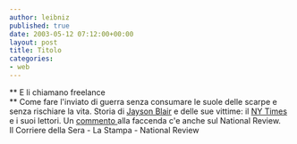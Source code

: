 ```yaml
---
author: leibniz
published: true
date: 2003-05-12 07:12:00+00:00
layout: post
title: Titolo
categories:
- web
---
```


 ** E li chiamano freelance   
**   Come fare l'inviato di guerra senza consumare le suole delle scarpe e senza rischiare la vita. Storia di  [   Jayson Blair](http://www.corriere.it/edicola/index.jsp?path=ESTERI&doc=TIMES)  e delle sue vittime: il  [   NY Times ](http://www.lastampa.it/edicola/sitoweb/Esteri/art8.asp)e i suoi lettori. Un  [   commento ](http://www.nationalreview.com/impromptus/impromptus051203.asp)alla faccenda c'e anche sul National Review.   
Il Corriere della Sera - La Stampa - National Review
